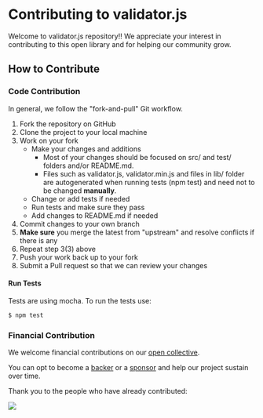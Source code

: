 # Contributing to validator.js
Welcome to validator.js repository!! We appreciate your interest in contributing to this open library and for helping our community grow. 

## How to Contribute
### Code Contribution
In general, we follow the "fork-and-pull" Git workflow.

1. Fork the repository on GitHub
2. Clone the project to your local machine
3. Work on your fork
    * Make your changes and additions
        - Most of your changes should be focused on src/ and test/ folders and/or README.md.
        - Files such as validator.js, validator.min.js and files in lib/ folder are autogenerated when running tests (npm test) and need not to be changed **manually**.
    * Change or add tests if needed
    * Run tests and make sure they pass
    * Add changes to README.md if needed
4. Commit changes to your own branch
5. **Make sure** you merge the latest from "upstream" and resolve conflicts if there is any
6. Repeat step 3(3) above
7. Push your work back up to your fork
8. Submit a Pull request so that we can review your changes

#### Run Tests
Tests are using mocha. To run the tests use:

```sh
$ npm test
```

### Financial Contribution
We welcome financial contributions on our [open collective](https://opencollective.com/validatorjs).

You can opt to become a [backer](https://opencollective.com/validatorjs#backer) or a [sponsor](https://opencollective.com/validatorjs#sponsor) and help our project sustain over time.

Thank you to the people who have already contributed:

<a href="https://github.com/validatorjs/validator.js/graphs/contributors"><img src="https://opencollective.com/validatorjs/contributors.svg?width=890" /></a>